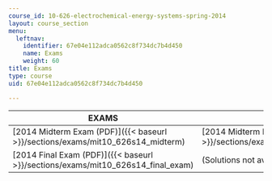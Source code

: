 ```yaml
---
course_id: 10-626-electrochemical-energy-systems-spring-2014
layout: course_section
menu:
  leftnav:
    identifier: 67e04e112adca0562c8f734dc7b4d450
    name: Exams
    weight: 60
title: Exams
type: course
uid: 67e04e112adca0562c8f734dc7b4d450

---
```


| EXAMS | SOLUTIONS |
| --- | --- |
| [2014 Midterm Exam (PDF)]({{< baseurl >}}/sections/exams/mit10_626s14_midterm) | [2014 Midterm Exam Solutions (PDF)]({{< baseurl >}}/sections/exams/mit10_626s14_mid_exam_sol) |
| [2014 Final Exam (PDF)]({{< baseurl >}}/sections/exams/mit10_626s14_final_exam) | (Solutions not available)